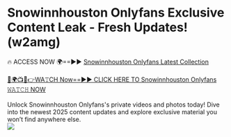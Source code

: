 # Snowinnhouston Onlyfans Exclusive Content Leak - Fresh Updates! (w2amg)

🔥 ACCESS NOW 🌍==►► <a href="https://tinyurl.com/kvy9nzfs" rel="nofollow">Snowinnhouston Onlyfans Latest Collection</a>
<br><br>
[🔴🌍📺📱👉WA𝚃CH Now==►► CLICK HERE TO Snowinnhouston Onlyfans 𝚆𝙰𝚃𝙲𝙷 NOW](https://tinyurl.com/kvy9nzfs)
<br><br>
Unlock Snowinnhouston Onlyfans's private videos and photos today! Dive into the newest 2025 content updates and explore exclusive material you won’t find anywhere else.
<br>
<a href="https://tinyurl.com/kvy9nzfs" rel="nofollow" data-target="animated-image.originalLink"><img src="https://camo.githubusercontent.com/8a4f000d20f83aca3bf7ec5f350d767afa0574a8a352519fd8cfa583a6f93a33/68747470733a2f2f692e696d6775722e636f6d2f644a486b345a712e676966" data-canonical-src="https://i.imgur.com/dJHk4Zq.gif" style="max-width: 100%; display: inline-block;" data-target="animated-image.originalImage"></a>
<br>
